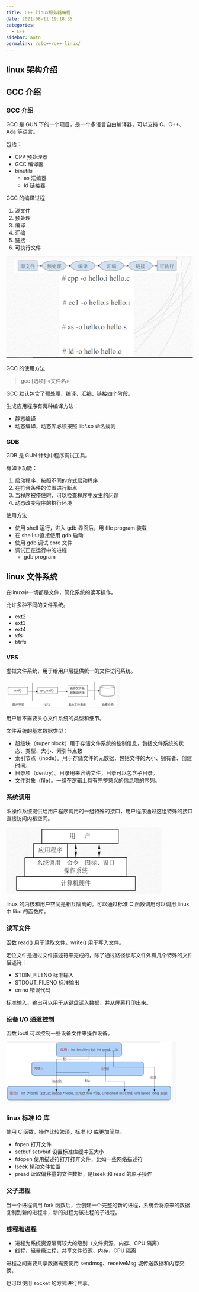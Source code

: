 ```yaml
---
title: C++ linux服务器编程
date: 2021-08-11 19:18:35
categories: 
  - C++
sidebar: auto
permalink: /c&c++/c++-linux/
---
```




## linux 架构介绍



## GCC 介绍



### GCC 介绍

GCC 是 GUN 下的一个项目，是一个多语言自由编译器，可以支持 C、C++、Ada 等语言。

包括：

- CPP 预处理器
- GCC 编译器
- binutils
  - as 汇编器
  - Id 链接器



GCC 的编译过程

1. 源文件
2. 预处理
3. 编译
4. 汇编
5. 链接
6. 可执行文件

<img src="c++-linux/image-20201210221014691.png" alt="image-20201210221014691" style="zoom:50%;" />



GCC 的使用方法

> gcc [选项] <文件名>

GCC 默认包含了预处理、编译、汇编、链接四个阶段。

生成应用程序有两种编译方法：

- 静态编译
- 动态编译，动态库必须按照 lib*.so 命名规则



### GDB 

GDB 是 GUN 计划中程序调试工具。

有如下功能：

1. 启动程序，按照不同的方式启动程序
2. 在符合条件的位置进行断点
3. 当程序被停住时，可以检查程序中发生的问题
4. 动态改变程序的执行环境

使用方法

- 使用 shell 运行，进入 gdb 界面后，用 file program 装载
- 在 shell 中直接使用 gdb 启动
- 使用 gdb 调试 core 文件
- 调试正在运行中的进程
  - gdb program <processid>

## linux 文件系统

在linux中一切都是文件，简化系统的读写操作。

允许多种不同的文件系统。

- ext2
- ext3
- ext4
- xfs
- btrfs



### VFS 

虚拟文件系统，用于给用户层提供统一的文件访问系统。

<img src="./c++-linux/image-20201210223755105.png" alt="image-20201210223755105" style="zoom:50%;" />

用户层不需要关心文件系统的类型和细节。

文件系统的基本数据类型：

- 超级块（super block）用于存储文件系统的控制信息，包括文件系统的状态、类型、大小、索引节点数
- 索引节点（inode）。用于存储文件的元数据，包括文件的大小、拥有者、创建时间。
- 目录项（dentry）。目录用来容纳文件，目录可以包含子目录。
- 文件对象（file）。一组在逻辑上具有完整意义的信息项的序列。

### 系统调用

系操作系统提供给用户程序调用的一组特殊的接口，用户程序通过这组特殊的接口直接访问内核空间。

<img src="./c++-linux/image-20201211070443155.png" alt="image-20201211070443155" style="zoom:50%;" />

linux 的内核和用户空间是相互隔离的。可以通过标准 C 函数调用可以调用 linux 中 libc 的函数库。



###  读写文件

函数 read() 用于读取文件。write() 用于写入文件。

定位文件是通过文件描述符来完成的，除了通过路径读写文件外有几个特殊的文件描述符：

- STDIN_FILENO 标准输入
- STDOUT_FILENO 标准输出
- errno 错误代码

标准输入、输出可以用于从键盘读入数据，并从屏幕打印出来。



### 设备 I/O 通道控制

函数 ioctl 可以控制一些设备文件来操作设备。

<img src="./c++-linux/image-20201211072747695.png" alt="image-20201211072747695" style="zoom:50%;" />



### linux 标准 IO 库

使用 C 函数，操作比较繁琐，标准 IO 库更加简单。



- fopen 打开文件
- setbuf setvbuf 设置标准库缓冲区大小
- fdopen 使用描述符打开打开文件，比如一些网络描述符
- lseek 移动文件位置
- pread 读取偏移量的文件数据，是lseek 和 read 的原子操作

### 父子进程

当一个进程调用 fork 函数后，会创建一个完整的新的进程，系统会将原来的数据复制到新的进程中，新的进程为该进程的子进程。

### 线程和进程

- 进程为系统资源隔离较大的级别（文件资源、内存、CPU 隔离）
- 线程，轻量级进程，共享文件资源、内存，CPU 隔离



进程之间需要共享数据需要使用 sendmsg、receiveMsg 城传送数据和内存交换。

也可以使用 socket 的方式进行共享。

